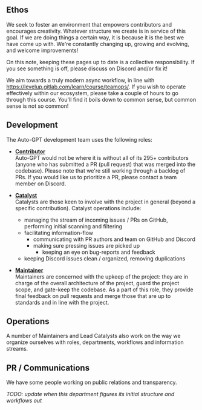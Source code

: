 ## Ethos
We seek to foster an environment that empowers contributors and encourages creativity. Whatever structure we create is in service of this goal. If we are doing things a certain way, it is because it is the best we have come up with. We're constantly changing up, growing and evolving, and welcome improvements!

On this note, keeping these pages up to date is a collective responsibility. If you see something is off, please discuss on Discord and/or fix it!

We aim towards a truly modern async workflow, in line with https://levelup.gitlab.com/learn/course/teamops/. If you wish to operate effectively within our ecosystem, please take a couple of hours to go through this course. You'll find it boils down to common sense, but common sense is not so common!


## Development
The Auto-GPT development team uses the following roles:

* **[Contributor](https://github.com/Significant-Gravitas/Auto-GPT/graphs/contributors)**  
Auto-GPT would not be where it is without all of its 295+ contributors (anyone who has submitted a PR (pull request) that was merged into the codebase). Please note that we're still working through a backlog of PRs. If you would like us to prioritize a PR, please contact a team member on Discord.

* **[Catalyst](https://github.com/Significant-Gravitas/Nexus/wiki/Catalyzing)**  
Catalysts are those keen to involve with the project in general (beyond a specific contribution). Catalyst operations include:
  - managing the stream of incoming issues / PRs on GitHub, performing initial scanning and filtering
  - facilitating information-flow
    - communicating with PR authors and team on GitHub and Discord
    - making sure pressing issues are picked up
      - keeping an eye on bug-reports and feedback
  - keeping Discord issues clean / organized, removing duplications

* **[Maintainer](https://github.com/Significant-Gravitas/Nexus/wiki/Maintaining)**  
Maintainers are concerned with the upkeep of the project: they are in charge of the overall architecture of the project, guard the project scope, and gate-keep the codebase. As a part of this role, they provide final feedback on pull requests and merge those that are up to standards and in line with the project.


## Operations
A number of Maintainers and Lead Catalysts also work on the way we organize ourselves with roles, departments, workflows and information streams.


## PR / Communications
We have some people working on public relations and transparency.

*TODO: update when this department figures its initial structure and workflows out*